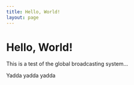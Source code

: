 ```yaml
---
title: Hello, World!
layout: page
---
```


# Hello, World!

This is a test of the global broadcasting system...

Yadda yadda yadda
 
